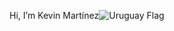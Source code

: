<div style="display: inline-flex; align-items: center; flex-direction: row;">
  <p>Hi, I’m Kevin Martínez</p>
  <img src="https://img.icons8.com/?size=100&id=AoJYTplAACnu&format=png&color=000000" alt="Uruguay Flag" />
</div>

